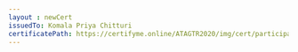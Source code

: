 ```yaml
--- 
layout : newCert 
issuedTo: Komala Priya Chitturi 
certificatePath: https://certifyme.online/ATAGTR2020/img/cert/participant/KomalaPriyaChitturi_b43d4.png
--- 
```

